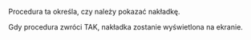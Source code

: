 Procedura ta określa, czy należy pokazać nakładkę.

Gdy procedura zwróci TAK, nakładka zostanie wyświetlona na ekranie.